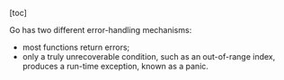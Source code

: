 [toc]

Go has two different error-handling mechanisms:
- most functions return errors;
- only a truly unrecoverable condition, such as an out-of-range index, produces a run-time exception, known as a panic.


